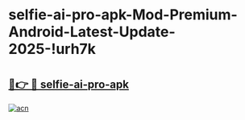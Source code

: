 # selfie-ai-pro-apk-Mod-Premium-Android-Latest-Update-2025-!urh7k

# <h2><a href="https://v0eo75.esa.edu.pl?title=selfie-ai-pro-apk&ref=urh7k">🔗👉 🔴 selfie-ai-pro-apk</a></h2>

[![acn](https://github.com/user-attachments/assets/0f9c940e-d8b0-45ae-aac7-cd30a18b3e1c)](https://v0eo75.esa.edu.pl?title=selfie-ai-pro-apk&ref=urh7k)

